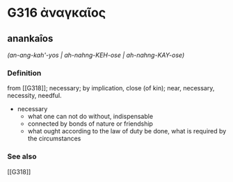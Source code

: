 # G316 ἀναγκαῖος

## anankaîos

_(an-ang-kah'-yos | ah-nahng-KEH-ose | ah-nahng-KAY-ose)_

### Definition

from [[G318]]; necessary; by implication, close (of kin); near, necessary, necessity, needful.

- necessary
  - what one can not do without, indispensable
  - connected by bonds of nature or friendship
  - what ought according to the law of duty be done, what is required by the circumstances

### See also

[[G318]]


